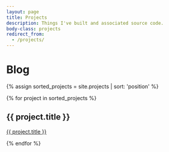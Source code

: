 ```yaml
---
layout: page
title: Projects
description: Things I've built and associated source code.
body-class: projects
redirect_from:
  - /projects/
---
```


# Blog

{% assign sorted_projects = site.projects | sort: 'position' %}

{% for project in sorted_projects %}

<h2 id="{{ project.title | slugify }}">{{ project.title }}</h2>

<!-- {{ project.content }} -->

<a href="{{ project.view_url }}" class="call-to-action">{{ project.title }}</a>

{% endfor %}


